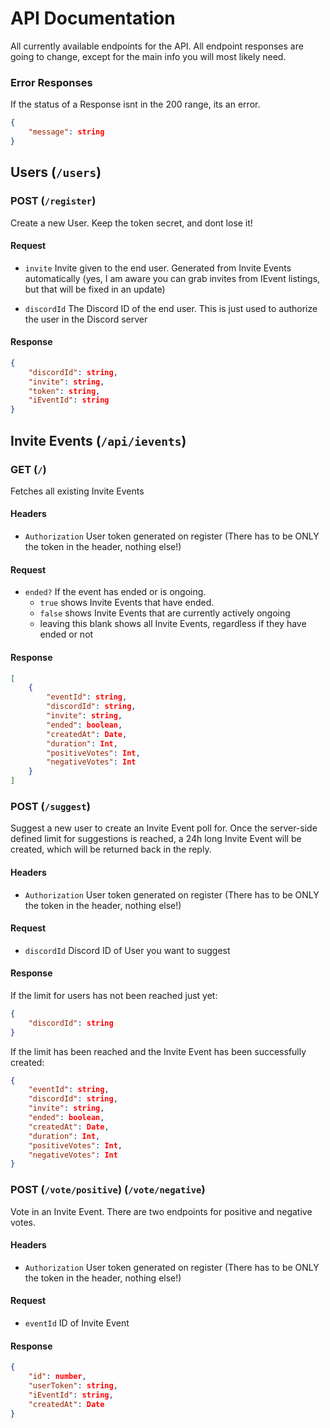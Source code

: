 # API Documentation

All currently available endpoints for the API. All endpoint responses are going to change, except for the main info you will most likely need. 

### Error Responses

If the status of a Response isnt in the 200 range, its an error.

```json
{
    "message": string
}
```

## Users (`/users`)

### POST (`/register`)

Create a new User. Keep the token secret, and dont lose it!

#### Request

- `invite` Invite given to the end user. Generated from Invite Events automatically (yes, I am aware you can grab invites from IEvent listings, but that will be fixed in an update)

- `discordId` The Discord ID of the end user. This is just used to authorize the user in the Discord server

#### Response

```json
{
    "discordId": string,
    "invite": string,
    "token": string,
    "iEventId": string
}
```

## Invite Events (`/api/ievents`)

### GET (`/`)

Fetches all existing Invite Events

#### Headers

- `Authorization` User token generated on register (There has to be ONLY the token in the header, nothing else!)

#### Request

- `ended?` If the event has ended or is ongoing.
    - `true` shows Invite Events that have ended.
    - `false` shows Invite Events that are currently actively ongoing
    - leaving this blank shows all Invite Events, regardless if they have ended or not

#### Response

```json
[
    {
        "eventId": string,
        "discordId": string,
        "invite": string,
        "ended": boolean,
        "createdAt": Date,
        "duration": Int,
        "positiveVotes": Int,
        "negativeVotes": Int
    }
]
```

### POST (`/suggest`)

Suggest a new user to create an Invite Event poll for. Once the server-side defined limit for suggestions is reached, a 24h long Invite Event will be created, which will be returned back in the reply.

#### Headers

- `Authorization` User token generated on register (There has to be ONLY the token in the header, nothing else!)

#### Request

- `discordId` Discord ID of User you want to suggest

#### Response

If the limit for users has not been reached just yet:

```json
{
    "discordId": string
}
```

If the limit has been reached and the Invite Event has been successfully created:

```json
{
    "eventId": string,
    "discordId": string,
    "invite": string,
    "ended": boolean,
    "createdAt": Date,
    "duration": Int,
    "positiveVotes": Int,
    "negativeVotes": Int
}
```

### POST (`/vote/positive`) (`/vote/negative`)

Vote in an Invite Event. There are two endpoints for positive and negative votes.

#### Headers

- `Authorization` User token generated on register (There has to be ONLY the token in the header, nothing else!)

#### Request

- `eventId` ID of Invite Event

#### Response

```json
{
    "id": number,
    "userToken": string,
    "iEventId": string,
    "createdAt": Date
}
```